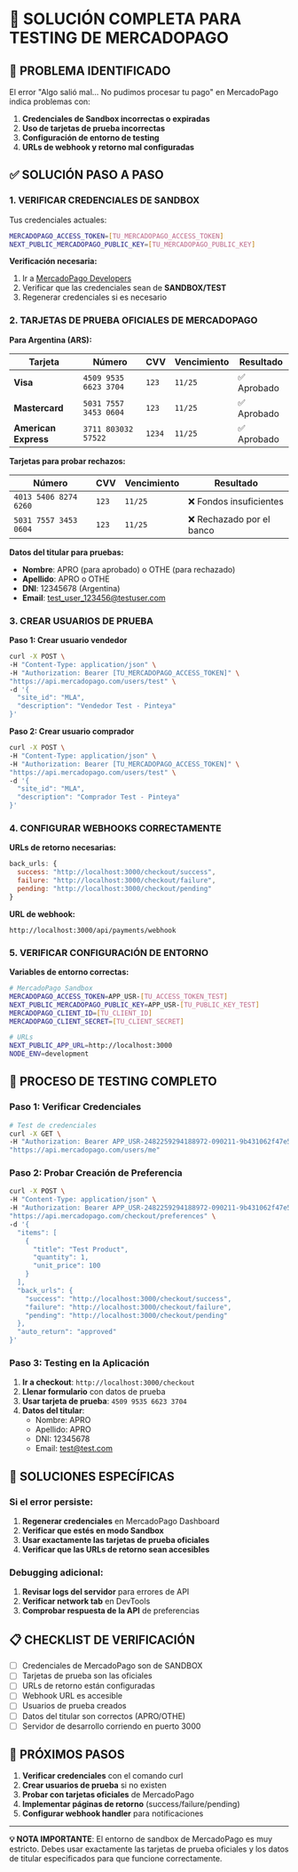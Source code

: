 # 🔧 SOLUCIÓN COMPLETA PARA TESTING DE MERCADOPAGO

## 🎯 **PROBLEMA IDENTIFICADO**

El error "Algo salió mal... No pudimos procesar tu pago" en MercadoPago indica problemas con:

1. **Credenciales de Sandbox incorrectas o expiradas**
2. **Uso de tarjetas de prueba incorrectas**
3. **Configuración de entorno de testing**
4. **URLs de webhook y retorno mal configuradas**

## ✅ **SOLUCIÓN PASO A PASO**

### **1. VERIFICAR CREDENCIALES DE SANDBOX**

Tus credenciales actuales:
```bash
MERCADOPAGO_ACCESS_TOKEN=[TU_MERCADOPAGO_ACCESS_TOKEN]
NEXT_PUBLIC_MERCADOPAGO_PUBLIC_KEY=[TU_MERCADOPAGO_PUBLIC_KEY]
```

**Verificación necesaria:**
1. Ir a [MercadoPago Developers](https://www.mercadopago.com.ar/developers/panel/app)
2. Verificar que las credenciales sean de **SANDBOX/TEST**
3. Regenerar credenciales si es necesario

### **2. TARJETAS DE PRUEBA OFICIALES DE MERCADOPAGO**

**Para Argentina (ARS):**

| Tarjeta | Número | CVV | Vencimiento | Resultado |
|---------|--------|-----|-------------|-----------|
| **Visa** | `4509 9535 6623 3704` | `123` | `11/25` | ✅ Aprobado |
| **Mastercard** | `5031 7557 3453 0604` | `123` | `11/25` | ✅ Aprobado |
| **American Express** | `3711 803032 57522` | `1234` | `11/25` | ✅ Aprobado |

**Tarjetas para probar rechazos:**

| Número | CVV | Vencimiento | Resultado |
|--------|-----|-------------|-----------|
| `4013 5406 8274 6260` | `123` | `11/25` | ❌ Fondos insuficientes |
| `5031 7557 3453 0604` | `123` | `11/25` | ❌ Rechazado por el banco |

**Datos del titular para pruebas:**
- **Nombre**: APRO (para aprobado) o OTHE (para rechazado)
- **Apellido**: APRO o OTHE
- **DNI**: 12345678 (Argentina)
- **Email**: test_user_123456@testuser.com

### **3. CREAR USUARIOS DE PRUEBA**

**Paso 1: Crear usuario vendedor**
```bash
curl -X POST \
-H "Content-Type: application/json" \
-H "Authorization: Bearer [TU_MERCADOPAGO_ACCESS_TOKEN]" \
"https://api.mercadopago.com/users/test" \
-d '{
  "site_id": "MLA",
  "description": "Vendedor Test - Pinteya"
}'
```

**Paso 2: Crear usuario comprador**
```bash
curl -X POST \
-H "Content-Type: application/json" \
-H "Authorization: Bearer [TU_MERCADOPAGO_ACCESS_TOKEN]" \
"https://api.mercadopago.com/users/test" \
-d '{
  "site_id": "MLA",
  "description": "Comprador Test - Pinteya"
}'
```

### **4. CONFIGURAR WEBHOOKS CORRECTAMENTE**

**URLs de retorno necesarias:**
```javascript
back_urls: {
  success: "http://localhost:3000/checkout/success",
  failure: "http://localhost:3000/checkout/failure", 
  pending: "http://localhost:3000/checkout/pending"
}
```

**URL de webhook:**
```
http://localhost:3000/api/payments/webhook
```

### **5. VERIFICAR CONFIGURACIÓN DE ENTORNO**

**Variables de entorno correctas:**
```bash
# MercadoPago Sandbox
MERCADOPAGO_ACCESS_TOKEN=APP_USR-[TU_ACCESS_TOKEN_TEST]
NEXT_PUBLIC_MERCADOPAGO_PUBLIC_KEY=APP_USR-[TU_PUBLIC_KEY_TEST]
MERCADOPAGO_CLIENT_ID=[TU_CLIENT_ID]
MERCADOPAGO_CLIENT_SECRET=[TU_CLIENT_SECRET]

# URLs
NEXT_PUBLIC_APP_URL=http://localhost:3000
NODE_ENV=development
```

## 🧪 **PROCESO DE TESTING COMPLETO**

### **Paso 1: Verificar Credenciales**
```bash
# Test de credenciales
curl -X GET \
-H "Authorization: Bearer APP_USR-2482259294188972-090211-9b431062f47e5f8a20d01ca68922373d-2541024839" \
"https://api.mercadopago.com/users/me"
```

### **Paso 2: Probar Creación de Preferencia**
```bash
curl -X POST \
-H "Content-Type: application/json" \
-H "Authorization: Bearer APP_USR-2482259294188972-090211-9b431062f47e5f8a20d01ca68922373d-2541024839" \
"https://api.mercadopago.com/checkout/preferences" \
-d '{
  "items": [
    {
      "title": "Test Product",
      "quantity": 1,
      "unit_price": 100
    }
  ],
  "back_urls": {
    "success": "http://localhost:3000/checkout/success",
    "failure": "http://localhost:3000/checkout/failure",
    "pending": "http://localhost:3000/checkout/pending"
  },
  "auto_return": "approved"
}'
```

### **Paso 3: Testing en la Aplicación**

1. **Ir a checkout**: `http://localhost:3000/checkout`
2. **Llenar formulario** con datos de prueba
3. **Usar tarjeta de prueba**: `4509 9535 6623 3704`
4. **Datos del titular**: 
   - Nombre: APRO
   - Apellido: APRO
   - DNI: 12345678
   - Email: test@test.com

## 🔧 **SOLUCIONES ESPECÍFICAS**

### **Si el error persiste:**

1. **Regenerar credenciales** en MercadoPago Dashboard
2. **Verificar que estés en modo Sandbox**
3. **Usar exactamente las tarjetas de prueba oficiales**
4. **Verificar que las URLs de retorno sean accesibles**

### **Debugging adicional:**

1. **Revisar logs del servidor** para errores de API
2. **Verificar network tab** en DevTools
3. **Comprobar respuesta de la API** de preferencias

## 📋 **CHECKLIST DE VERIFICACIÓN**

- [ ] Credenciales de MercadoPago son de SANDBOX
- [ ] Tarjetas de prueba son las oficiales
- [ ] URLs de retorno están configuradas
- [ ] Webhook URL es accesible
- [ ] Usuarios de prueba creados
- [ ] Datos del titular son correctos (APRO/OTHE)
- [ ] Servidor de desarrollo corriendo en puerto 3000

## 🚀 **PRÓXIMOS PASOS**

1. **Verificar credenciales** con el comando curl
2. **Crear usuarios de prueba** si no existen
3. **Probar con tarjetas oficiales** de MercadoPago
4. **Implementar páginas de retorno** (success/failure/pending)
5. **Configurar webhook handler** para notificaciones

---

**💡 NOTA IMPORTANTE**: El entorno de sandbox de MercadoPago es muy estricto. Debes usar exactamente las tarjetas de prueba oficiales y los datos de titular especificados para que funcione correctamente.
